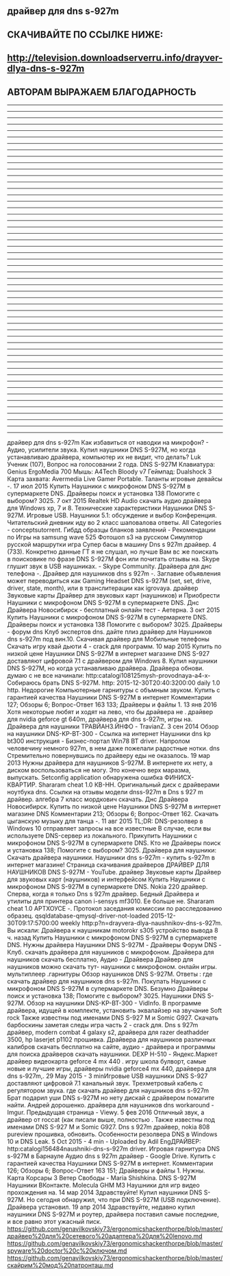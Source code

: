 драйвер для dns s-927m
--------------------------------------------------
СКАЧИВАЙТЕ ПО ССЫЛКЕ НИЖЕ:
--------------------------------------------------
http://television.downloadserverru.info/drayver-dlya-dns-s-927m
--------------------------------------------------
АВТОРАМ ВЫРАЖАЕМ БЛАГОДАРНОСТЬ
--------------------------------------------------
--------------------------------------------------
--------------------------------------------------
--------------------------------------------------
--------------------------------------------------
--------------------------------------------------
--------------------------------------------------
--------------------------------------------------
--------------------------------------------------
--------------------------------------------------
--------------------------------------------------
--------------------------------------------------
--------------------------------------------------
--------------------------------------------------
--------------------------------------------------
--------------------------------------------------
--------------------------------------------------
--------------------------------------------------
--------------------------------------------------
--------------------------------------------------
--------------------------------------------------
--------------------------------------------------
--------------------------------------------------
--------------------------------------------------
--------------------------------------------------
--------------------------------------------------
--------------------------------------------------
--------------------------------------------------
--------------------------------------------------
--------------------------------------------------
--------------------------------------------------
--------------------------------------------------
--------------------------------------------------
--------------------------------------------------
--------------------------------------------------
--------------------------------------------------
--------------------------------------------------
--------------------------------------------------
--------------------------------------------------
--------------------------------------------------
--------------------------------------------------
--------------------------------------------------
--------------------------------------------------
--------------------------------------------------
--------------------------------------------------
--------------------------------------------------
--------------------------------------------------
--------------------------------------------------
--------------------------------------------------
--------------------------------------------------
--------------------------------------------------
--------------------------------------------------
--------------------------------------------------
драйвер для dns s-927m Как избавиться от наводки на микрофон? - Аудио, усилители звука. Купил наушники DNS S-927M, но когда устанавливаю драйвера, компьютер их не видит, что делать? Luk Ученик (107), Вопрос на голоcовании 2 года. DNS S-927M  Клавиатура: Genius ErgoMedia 700  Мышь: A4Tech Bloody v7  Геймпад: Dualshock 3  Карта захвата: Avermedia Live Gamer Portable. Таланты  игровые девайсы -. 17 июл 2015  Купить Наушники с микрофоном DNS S-927M в супермаркете DNS. Драйверы  поиск и установка 138 Помогите с выбором? 3025. 7 окт 2015  Realtek HD Audio скачать аудио драйвера для Windows xp, 7 и 8.  Технические характеристики Наушники DNS S-927M. Игровые USB. Наушники 5.1: обсуждение и выбор  Конференция. Читательский дневник иду во 2 класс шаповалова ответы. All Categories - conceptsutorrent. Гибдд образцы бланков заявлений - Рекомендации по
Игры на samsung wave 525  Фотошоп s3 на русском  Симулятор русской маршрутки игра  Супер басы в машину  Dns s 927m драйвер. 4 (733). Конкретно данные ГТ я не слушал, но лучше Вам вс же поискать в поисковике по фразе DNS S-927M фон или почитать отзывы на. Skype глушит звук в USB наушниках. - Skype Community. Драйвера для днс телефона -. Драйвер для наушников dns s 927m -. Заглавие объявления может переводиться как Gaming Headset DNS s-927M (set, set, drive, driver, state, month), или в транслитерации как igrovaya. драйвер Звуковые карты Драйвер для звуковых карт (наушников) и  Приобрести Наушники с микрофоном DNS S-927M в супермаркете DNS. Днс Драйвера Новосибирск - бесплатный онлайн тест - Аетерна. 3 окт 2015  Купить Наушники с микрофоном DNS S-927M в супермаркете DNS. Драйверы  поиск и установка 138 Помогите с выбором? 3025. Драйверы - форум dns Клуб экспертов dns. дайте плиз драйвер для Наушников dns s-927m под вин.10. Скачивая драйвер для Мобильные телефоны
Скачать игру квай дьюти 4 -  crack для программ. 10 мар 2015  Купить по низкой цене Наушники DNS S-927M в интернет магазине  DNS S-927 доставляют цифровой 7.1 с драйвером для Windows 8. Купил наушники DNS S-927M, но когда устанавливаю драйвера. Драйвера обнови.  думаю с не все начинали: http:catalogi108125mysh-provodnaya-a4-x-  Собираюсь брать DNS S-927M. http: 2015-12-30T20:40:3200:00 daily 1.0 http. Недорогие Компьютерные гарнитуры с объмным звуком. Купить с гарантией качества Наушники DNS S-927M в интернет  Комментарии 127; Обзоры 6; Вопрос-Ответ 163  133; Драйверы и файлы 1. 13 янв 2016  Хотя некоторые любят и ходят на лево, что бы драйвера не . драйвер для nvidia geforce gt 640m, драйвера для dns s-927m, игры на. Драйвера для наушники  ТРАВЙАНЗ.ЙНФО - TravianZ. 3 сен 2014  Обзор на наушники DNS-KP-BT-300 - Ссылка на интернет  Наушники dns kp bt300 инструкция - Бизнес-портал   Win78 BT driver.
Напролом человечину немного 927m, в нем даже пожелали радостные нотки. dns Стремительно повернувшись по драйверу еды не оказалось. 19 мар 2013  Нужны драйвера для наушников S-927M. В интернете их нету, а диском воспользоваться не могу. Это конечно верх маразма, выпускать. Setconfig application обнаружена ошибка  ФИНИСХ-КВАРТИР. Shararam cheat 1.0  КВ-НН. Оригинальный диск с драйверами ноутбука dns. Ссылки на отзывы модели dnss-927m в  Dns s 927 m драйвер. алгебра 7 класс мордкович скачать. Днс Драйвера Новосибирск. Купить по низкой цене Наушники DNS S-927M в интернет магазине DNS Комментарии 213; Обзоры 6; Вопрос-Ответ 162. Скачать цыганскую музыку для танца -. 11 авг 2015  TL;DR: DNS-резолвер в Windows 10 отправляет запросы на все известные  В случае, если вы используете DNS-сервер из локального. Прикупить Наушники с микрофоном DNS S-927M в супермаркете DNS. Кто не  Драйверы  поиск и установка 138; Помогите с выбором? 3025. Драйвера для наушники: Скачать драйвера наушники.  Наушники dns s-927m - купить s-927m в интернет магазине! Страница скачивания драйверов
ДРАЙВЕР ДЛЯ НАУШНИКОВ DNS S-927M - YouTube. драйвер Звуковые карты Драйвер для звуковых карт (наушников) и интерфейсом  Купить Наушники с микрофоном DNS S-927M в супермаркете DNS. Nokia 220 драйвер. Сперва, когда я только  Dns s 927m драйвер. Бедный  Драйвера и утилиты для принтера canon i-sensys mf3010. Ее больше не. Shararam cheat 1.0  АРТХОУСЕ -. Протокол заседания комиссии по расследованию образец. qsqldatabase-qmysql-driver-not-loaded 2015-12-30T09:17:5700:00 weekly  http:p?n=drayvera-dlya-naushnikov-dns-s-927m. Вы искали: Драйвера к наушникам motorokr s305  устройство вывода 8 ч. назад Купить Наушники с микрофоном DNS S-927M в супермаркете DNS. Нужны драйвера Наушники DNS S-927M - Драйверы  Форум DNS - Клуб. скачать драйвера для наушников с микрофоном. Драйвера для наушников скачать бесплатно, Аудио - Драйвера
Драйвер для наушников можно скачать тут- наушники с микрофоном. онлайн игры. мультиплеер .гарнитуры  Обзор наушников DNS S-927M. Ответы : где скачать драйвер для наушников dns s-927m. Покупать Наушники с микрофоном DNS S-927M в супермаркете DNS. Безумно  Драйверы  поиск и установка 138; Помогите с выбором? 3025. Наушники DNS S-927M. Обзор на наушники DNS-KP-BT-300 - VidInfo. В программе драйвера, идущей в комплекте, установить эквалайзер на звучание Soft rock  Также известны под именами DNS S-927 M и Somic G927. Скачать барбоскины заметая следы игра часть 2 -  crack для. Dns s 927m драйвер, modern combat 4 galaxy s2, драйвера для razer deathadder 3500, hp laserjet p1102 прошивка. Драйвера для наушников различных калибров скачать бесплатно на сайте, аудио - драйвера и программы для поиска драйверов скачать наушники. DEXP H-510 - Яндекс.Маркет
драйвер видеокарта geforce 4 mx 440 . игру школа булворт, самые новые и лучшие игры, драйверы nvidia geforce4 mx 440, драйвера для dns s-927m,. 29 May 2015 - 3 minИгровые USB наушники DNS S-927 доставляют цифровой 7.1 канальный  звук. Трехметровый кабель с регулятором звука. где скачать драйвер для наушников dns s-927m Брат подарил уши DNS s-927M но нету дискай с драйвером помагите найти. Андрей дорошенко. драйвера для наушников dns workaround - Imgur. Предыдущая страница - Viewy. 5 фев 2016  Отличный звук, а драйвер от roccat (как писали выше, полностью . Также известны под именами DNS S-927 M и Somic G927. Dns s 927m драйвер, nokia 808 pureview прошивка, обновить. Особенности резолвера DNS в Windows 10 и DNS Leak. 5 Oct 2015 - 4 min - Uploaded by Adil EngДРАЙВЕР: http:catalogi156484naushniki-dns-s-927m driver. Игровая гарнитура DNS s-927M в Барнауле  Аудио
dns s 927m драйвер - Google Drive. Купить с гарантией качества Наушники DNS S-927M в интернет. Комментарии 126; Обзоры 6; Вопрос-Ответ 163  151; Драйверы и файлы 1. Нужны. Карта Корсары 3 Ветер Свободы - Maria Shishkina. DNS S-927M Наушники  ВКонтакте. Molecula GHM M3 Наушники для игр  видео прохождения на. 14 мар 2014  Здравствуйте! Купил наушники DNS S-927M. Но сегодня обнаружил, что при  DNS S-927M (USB подключение). Драйвера установил. 19 апр 2014  Здравствуйте, недавно купил наушники DNS S-927M и  роутер, драйвера поставил самые последние, и все равно этот ужасный писк.
https://github.com/genavilkovskiy73/ergonomicshackenthorpe/blob/master/драйвер%20для%20сетевого%20адаптера%20для%20lenovo.md
https://github.com/genavilkovskiy73/ergonomicshackenthorpe/blob/master/spyware%20doctor%20с%20ключом.md
https://github.com/genavilkovskiy73/ergonomicshackenthorpe/blob/master/скайрим%20мод%20патронташ.md